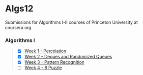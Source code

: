 # Algs12
Submissions for Algorithms I-II courses of Princeton University at coursera.org

### Algorithms I
> - [X] [Week 1 - Percolation](http://coursera.cs.princeton.edu/algs4/assignments/percolation.html)<br/>
> - [X] [Week 2 - Deques and Randomized Queues](http://coursera.cs.princeton.edu/algs4/assignments/queues.html)
> - [X] [Week 3 - Pattern Recognition](http://coursera.cs.princeton.edu/algs4/assignments/collinear.html)
> - [ ] [Week 4 - 8 Puzzle](http://coursera.cs.princeton.edu/algs4/assignments/8puzzle.html)
